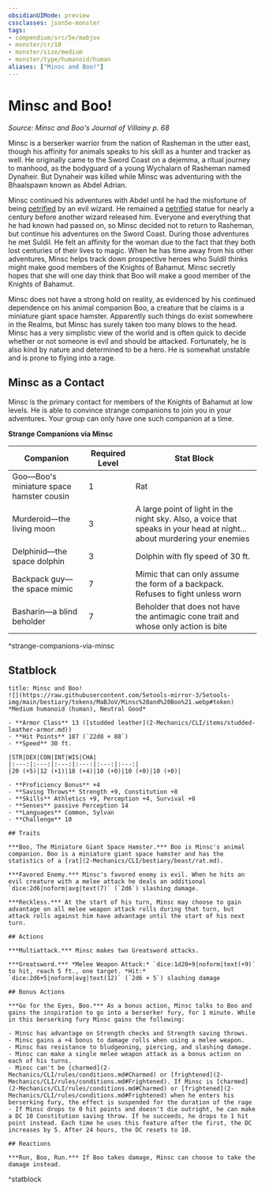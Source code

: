 ```yaml
---
obsidianUIMode: preview
cssclasses: json5e-monster
tags:
- compendium/src/5e/mabjov
- monster/cr/10
- monster/size/medium
- monster/type/humanoid/human
aliases: ["Minsc and Boo!"]
---
```

# Minsc and Boo!
*Source: Minsc and Boo's Journal of Villainy p. 68*  

Minsc is a berserker warrior from the nation of Rasheman in the utter east, though his affinity for animals speaks to his skill as a hunter and tracker as well. He originally came to the Sword Coast on a dejemma, a ritual journey to manhood, as the bodyguard of a young Wychalarn of Rasheman named Dynaheir. But Dynaheir was killed while Minsc was adventuring with the Bhaalspawn known as Abdel Adrian.

Minsc continued his adventures with Abdel until he had the misfortune of being [petrified](2-Mechanics/CLI/rules/conditions.md#Petrified) by an evil wizard. He remained a [petrified](2-Mechanics/CLI/rules/conditions.md#Petrified) statue for nearly a century before another wizard released him. Everyone and everything that he had known had passed on, so Minsc decided not to return to Rasheman, but continue his adventures on the Sword Coast. During those adventures he met Suldil. He felt an affinity for the woman due to the fact that they both lost centuries of their lives to magic. When he has time away from his other adventures, Minsc helps track down prospective heroes who Suldil thinks might make good members of the Knights of Bahamut. Minsc secretly hopes that she will one day think that Boo will make a good member of the Knights of Bahamut.

Minsc does not have a strong hold on reality, as evidenced by his continued dependence on his animal companion Boo, a creature that he claims is a miniature giant space hamster. Apparently such things do exist somewhere in the Realms, but Minsc has surely taken too many blows to the head. Minsc has a very simplistic view of the world and is often quick to decide whether or not someone is evil and should be attacked. Fortunately, he is also kind by nature and determined to be a hero. He is somewhat unstable and is prone to flying into a rage.

## Minsc as a Contact

Minsc is the primary contact for members of the Knights of Bahamut at low levels. He is able to convince strange companions to join you in your adventures. Your group can only have one such companion at a time.

**Strange Companions via Minsc**

| Companion | Required Level | Stat Block |
|-----------|----------------|------------|
| Goo—Boo's miniature space hamster cousin | 1 | Rat |
| Murderoid—the living moon | 3 | A large point of light in the night sky. Also, a voice that speaks in your head at night... about murdering your enemies |
| Delphinid—the space dolphin | 3 | Dolphin with fly speed of 30 ft. |
| Backpack guy—the space mimic | 7 | Mimic that can only assume the form of a backpack. Refuses to fight unless worn |
| Basharin—a blind beholder | 7 | Beholder that does not have the antimagic cone trait and whose only action is bite |
^strange-companions-via-minsc

## Statblock

```ad-statblock
title: Minsc and Boo!
![](https://raw.githubusercontent.com/5etools-mirror-3/5etools-img/main/bestiary/tokens/MaBJoV/Minsc%20and%20Boo%21.webp#token)
*Medium humanoid (human), Neutral Good*

- **Armor Class** 13 ([studded leather](2-Mechanics/CLI/items/studded-leather-armor.md))
- **Hit Points** 187 (`22d8 + 88`)
- **Speed** 30 ft.

|STR|DEX|CON|INT|WIS|CHA|
|:---:|:---:|:---:|:---:|:---:|:---:|
|20 (+5)|12 (+1)|18 (+4)|10 (+0)|10 (+0)|10 (+0)|

- **Proficiency Bonus** +4
- **Saving Throws** Strength +9, Constitution +8
- **Skills** Athletics +9, Perception +4, Survival +8
- **Senses** passive Perception 14
- **Languages** Common, Sylvan
- **Challenge** 10

## Traits

***Boo, The Miniature Giant Space Hamster.*** Boo is Minsc's animal companion. Boo is a miniature giant space hamster and has the statistics of a [rat](2-Mechanics/CLI/bestiary/beast/rat.md).

***Favored Enemy.*** Minsc's favored enemy is evil. When he hits an evil creature with a melee attack he deals an additional `dice:2d6|noform|avg|text(7)` (`2d6`) slashing damage.

***Reckless.*** At the start of his turn, Minsc may choose to gain advantage on all melee weapon attack rolls during that turn, but attack rolls against him have advantage until the start of his next turn.

## Actions

***Multiattack.*** Minsc makes two Greatsword attacks.

***Greatsword.*** *Melee Weapon Attack:* `dice:1d20+9|noform|text(+9)` to hit, reach 5 ft., one target. *Hit:* `dice:2d6+5|noform|avg|text(12)` (`2d6 + 5`) slashing damage

## Bonus Actions

***Go for the Eyes, Boo.*** As a bonus action, Minsc talks to Boo and gains the inspiration to go into a berserker fury, for 1 minute. While in this berserking fury Minsc gains the following:

- Minsc has advantage on Strength checks and Strength saving throws.  
- Minsc gains a +4 bonus to damage rolls when using a melee weapon.  
- Minsc has resistance to bludgeoning, piercing, and slashing damage.  
- Minsc can make a single melee weapon attack as a bonus action on each of his turns.  
- Minsc can't be [charmed](2-Mechanics/CLI/rules/conditions.md#Charmed) or [frightened](2-Mechanics/CLI/rules/conditions.md#Frightened). If Minsc is [charmed](2-Mechanics/CLI/rules/conditions.md#Charmed) or [frightened](2-Mechanics/CLI/rules/conditions.md#Frightened) when he enters his berserking fury, the effect is suspended for the duration of the rage  
- If Minsc drops to 0 hit points and doesn't die outright, he can make a DC 10 Constitution saving throw. If he succeeds, he drops to 1 hit point instead. Each time he uses this feature after the first, the DC increases by 5. After 24 hours, the DC resets to 10.  

## Reactions

***Run, Boo, Run.*** If Boo takes damage, Minsc can choose to take the damage instead.
```
^statblock
